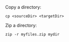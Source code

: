 

Copy a directory:

    cp <sourceDir> <targetDir>

Zip a directory:

    zip -r myfiles.zip mydir
